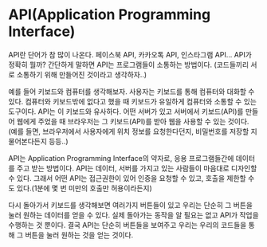 # API(Application Programming Interface)

API란 단어가 참 많이 나온다. 페이스북 API, 카카오톡 API, 인스타그램 API... API가 정확히 뭘까?
간단하게 말하면 API는 프로그램들이 소통하는 방법이다. (코드들끼리 서로 소통하기 위해 만들어진 것이라고 생각하자..)

예를 들어 키보드와 컴퓨터를 생각해보자. 사용자는 키보드를 통해 컴퓨터와 대화할 수 있다. 컴퓨터와 키보드밖에 없다고 했을 때 키보드가 유일하게 컴퓨터와 소통할 수 있는 도구이다. API는 이 키보드와 유사하다.
어떤 서버가 있고 서버에서 키보드(API)를 만들어 웹에게 주었을 때 브라우저는 그 키보드(API)를 받아 웹을 사용할 수 있는 것이다. (예를 들면, 브라우저에서 사용자에게 위치 정보를 요청한다던지, 비밀번호를 저장할 지 물어본다든지 등등..)

API는 Application Programming Interface의 약자로, 응용 프로그램들간에 데이터를 주고 받는 방법이다. API는 데이터, 서버를 가지고 있는 사람들이 마음대로 디자인할 수 있다. 그래서 어떤 API는 접근권한이 있어 인증을 요청할 수 있고, 호출을 제한할 수도 있다.(1분에 몇 번 미만의 호출만 허용이라든지)

다시 돌아가서 키보드를 생각해보면 여러가지 버튼들이 있고 우리는 단순히 그 버튼을 눌러 원하는 데이터를 얻을 수 있다. 실제 돌아가는 동작을 알 필요는 없고 API가 작업을 수행하는 것 뿐이다. 결국 API는 단순히 버튼들을 보여주고 우리는 우리의 코드들을 통해 그 버튼을 눌러 원하는 것을 얻는 것이다.